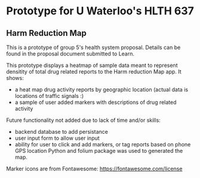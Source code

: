 # Prototype for U Waterloo's HLTH 637
## Harm Reduction Map

This is a prototype of group 5's health system proposal. 
Details can be found in the proposal document submitted to Learn. 

This prototype displays a heatmap of sample data meant to represent densitity of total drug related reports to the Harm reduction Map app.
It shows:
* a heat map drug activity reports by geographic location (actual data is locations of traffic signals :) 
* a sample of user added markers with descriptions of drug related activity

Future functionality not added due to lack of time and/or skills:
* backend database to add persistance
* user input form to allow user input
* ability for user to click and add markers, or tag reports based on phone GPS location
Python and folium package was used to generated the map. 

Marker icons are from Fontawesome:
https://fontawesome.com/license